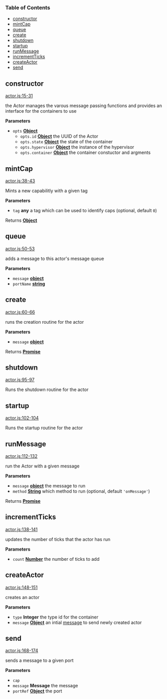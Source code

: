 <!-- Generated by documentation.js. Update this documentation by updating the source code. -->

### Table of Contents

-   [constructor](#constructor)
-   [mintCap](#mintcap)
-   [queue](#queue)
-   [create](#create)
-   [shutdown](#shutdown)
-   [startup](#startup)
-   [runMessage](#runmessage)
-   [incrementTicks](#incrementticks)
-   [createActor](#createactor)
-   [send](#send)

## constructor

[actor.js:15-31](https://github.com/primea/js-primea-hypervisor/blob/4d548116a6a4d4ceeda766ea686a328148cb029b/actor.js#L15-L31 "Source code on GitHub")

the Actor manages the varous message passing functions and provides
an interface for the containers to use

**Parameters**

-   `opts` **[Object](https://developer.mozilla.org/en-US/docs/Web/JavaScript/Reference/Global_Objects/Object)** 
    -   `opts.id` **[Object](https://developer.mozilla.org/en-US/docs/Web/JavaScript/Reference/Global_Objects/Object)** the UUID of the Actor
    -   `opts.state` **[Object](https://developer.mozilla.org/en-US/docs/Web/JavaScript/Reference/Global_Objects/Object)** the state of the container
    -   `opts.hypervisor` **[Object](https://developer.mozilla.org/en-US/docs/Web/JavaScript/Reference/Global_Objects/Object)** the instance of the hypervisor
    -   `opts.container` **[Object](https://developer.mozilla.org/en-US/docs/Web/JavaScript/Reference/Global_Objects/Object)** the container constuctor and argments

## mintCap

[actor.js:38-43](https://github.com/primea/js-primea-hypervisor/blob/4d548116a6a4d4ceeda766ea686a328148cb029b/actor.js#L38-L43 "Source code on GitHub")

Mints a new capabilitly with a given tag

**Parameters**

-   `tag` **any** a tag which can be used to identify caps (optional, default `0`)

Returns **[Object](https://developer.mozilla.org/en-US/docs/Web/JavaScript/Reference/Global_Objects/Object)** 

## queue

[actor.js:50-53](https://github.com/primea/js-primea-hypervisor/blob/4d548116a6a4d4ceeda766ea686a328148cb029b/actor.js#L50-L53 "Source code on GitHub")

adds a message to this actor's message queue

**Parameters**

-   `message` **[object](https://developer.mozilla.org/en-US/docs/Web/JavaScript/Reference/Global_Objects/Object)** 
-   `portName` **[string](https://developer.mozilla.org/en-US/docs/Web/JavaScript/Reference/Global_Objects/String)** 

## create

[actor.js:60-66](https://github.com/primea/js-primea-hypervisor/blob/4d548116a6a4d4ceeda766ea686a328148cb029b/actor.js#L60-L66 "Source code on GitHub")

runs the creation routine for the actor

**Parameters**

-   `message` **[object](https://developer.mozilla.org/en-US/docs/Web/JavaScript/Reference/Global_Objects/Object)** 

Returns **[Promise](https://developer.mozilla.org/en-US/docs/Web/JavaScript/Reference/Global_Objects/Promise)** 

## shutdown

[actor.js:95-97](https://github.com/primea/js-primea-hypervisor/blob/4d548116a6a4d4ceeda766ea686a328148cb029b/actor.js#L95-L97 "Source code on GitHub")

Runs the shutdown routine for the actor

## startup

[actor.js:102-104](https://github.com/primea/js-primea-hypervisor/blob/4d548116a6a4d4ceeda766ea686a328148cb029b/actor.js#L102-L104 "Source code on GitHub")

Runs the startup routine for the actor

## runMessage

[actor.js:112-132](https://github.com/primea/js-primea-hypervisor/blob/4d548116a6a4d4ceeda766ea686a328148cb029b/actor.js#L112-L132 "Source code on GitHub")

run the Actor with a given message

**Parameters**

-   `message` **[object](https://developer.mozilla.org/en-US/docs/Web/JavaScript/Reference/Global_Objects/Object)** the message to run
-   `method` **[String](https://developer.mozilla.org/en-US/docs/Web/JavaScript/Reference/Global_Objects/String)** which method to run (optional, default `'onMessage'`)

Returns **[Promise](https://developer.mozilla.org/en-US/docs/Web/JavaScript/Reference/Global_Objects/Promise)** 

## incrementTicks

[actor.js:138-141](https://github.com/primea/js-primea-hypervisor/blob/4d548116a6a4d4ceeda766ea686a328148cb029b/actor.js#L138-L141 "Source code on GitHub")

updates the number of ticks that the actor has run

**Parameters**

-   `count` **[Number](https://developer.mozilla.org/en-US/docs/Web/JavaScript/Reference/Global_Objects/Number)** the number of ticks to add

## createActor

[actor.js:148-151](https://github.com/primea/js-primea-hypervisor/blob/4d548116a6a4d4ceeda766ea686a328148cb029b/actor.js#L148-L151 "Source code on GitHub")

creates an actor

**Parameters**

-   `type` **Integer** the type id for the container
-   `message` **[Object](https://developer.mozilla.org/en-US/docs/Web/JavaScript/Reference/Global_Objects/Object)** an intial [message](https://github.com/primea/js-primea-message) to send newly created actor

## send

[actor.js:168-174](https://github.com/primea/js-primea-hypervisor/blob/4d548116a6a4d4ceeda766ea686a328148cb029b/actor.js#L168-L174 "Source code on GitHub")

sends a message to a given port

**Parameters**

-   `cap`  
-   `message` **Message** the message
-   `portRef` **[Object](https://developer.mozilla.org/en-US/docs/Web/JavaScript/Reference/Global_Objects/Object)** the port
